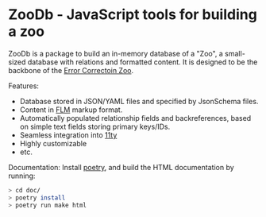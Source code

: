 # ZooDb - JavaScript tools for building a zoo

ZooDb is a package to build an in-memory database of a "Zoo", a small-sized
database with relations and formatted content. It is designed to be the backbone
of the [Error Correctoin Zoo](https://errorcorrectionzoo.org/).

Features:

- Database stored in JSON/YAML files and specified by JsonSchema files.
- Content in [FLM](https://github.com/phfaist/flm) markup format.
- Automatically populated relationship fields and backreferences, based
  on simple text fields storing primary keys/IDs.
- Seamless integration into [11ty](https://11ty.dev/)
- Highly customizable
- etc.


Documentation: Install
[poetry](https://python-poetry.org/docs/#installing-with-the-official-installer),
and build the HTML documentation by running:

```bash
> cd doc/
> poetry install
> poetry run make html
```
